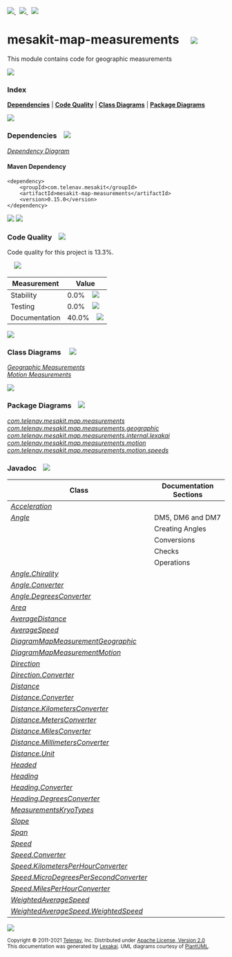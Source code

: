 [//]: # (start-user-text)

<a href="https://www.mesakit.org">
<img src="https://telenav.github.io/telenav-assets/images/icons/web-32.png" srcset="https://telenav.github.io/telenav-assets/images/icons/web-32-2x.png 2x"/>
</a>
&nbsp;
<a href="https://twitter.com/openmesakit">
<img src="https://telenav.github.io/telenav-assets/images/logos/twitter/twitter-32.png" srcset="https://telenav.github.io/telenav-assets/images/logos/twitter/twitter-32-2x.png 2x"/>
</a>
&nbsp;
<a href="https://mesakit.zulipchat.com">
<img src="https://telenav.github.io/telenav-assets/images/logos/zulip/zulip-32.png" srcset="https://telenav.github.io/telenav-assets/images/logos/zulip/zulip-32-2x.png 2x"/>
</a>

[//]: # (end-user-text)

# mesakit-map-measurements &nbsp;&nbsp; <img src="https://telenav.github.io/telenav-assets/images/icons/ruler-32.png" srcset="https://telenav.github.io/telenav-assets/images/icons/ruler-32-2x.png 2x"/>

This module contains code for geographic measurements 

<img src="https://telenav.github.io/telenav-assets/images/separators/horizontal-line-512.png" srcset="https://telenav.github.io/telenav-assets/images/separators/horizontal-line-512-2x.png 2x"/>

### Index



[**Dependencies**](#dependencies) | [**Code Quality**](#code-quality) | [**Class Diagrams**](#class-diagrams) | [**Package Diagrams**](#package-diagrams)

<img src="https://telenav.github.io/telenav-assets/images/separators/horizontal-line-512.png" srcset="https://telenav.github.io/telenav-assets/images/separators/horizontal-line-512-2x.png 2x"/>

### Dependencies <a name="dependencies"></a> &nbsp;&nbsp; <img src="https://telenav.github.io/telenav-assets/images/icons/dependencies-32.png" srcset="https://telenav.github.io/telenav-assets/images/icons/dependencies-32-2x.png 2x"/>

[*Dependency Diagram*](https://www.mesakit.org/0.15.0/lexakai/mesakit/mesakit-map/measurements/documentation/diagrams/dependencies.svg)

#### Maven Dependency

    <dependency>
        <groupId>com.telenav.mesakit</groupId>
        <artifactId>mesakit-map-measurements</artifactId>
        <version>0.15.0</version>
    </dependency>

<img src="https://telenav.github.io/telenav-assets/images/separators/horizontal-line-128.png" srcset="https://telenav.github.io/telenav-assets/images/separators/horizontal-line-128-2x.png 2x"/>

[//]: # (start-user-text)



[//]: # (end-user-text)

<img src="https://telenav.github.io/telenav-assets/images/separators/horizontal-line-128.png" srcset="https://telenav.github.io/telenav-assets/images/separators/horizontal-line-128-2x.png 2x"/>

### Code Quality <a name="code-quality"></a> &nbsp;&nbsp; <img src="https://telenav.github.io/telenav-assets/images/icons/ruler-32.png" srcset="https://telenav.github.io/telenav-assets/images/icons/ruler-32-2x.png 2x"/>

Code quality for this project is 13.3%.  
  
&nbsp; &nbsp; <img src="https://telenav.github.io/telenav-assets/images/meters/meter-10-96.png" srcset="https://telenav.github.io/telenav-assets/images/meters/meter-10-96-2x.png 2x"/>

| Measurement   | Value                    |
|---------------|--------------------------|
| Stability     | 0.0%&nbsp; &nbsp; <img src="https://telenav.github.io/telenav-assets/images/meters/meter-0-96.png" srcset="https://telenav.github.io/telenav-assets/images/meters/meter-0-96-2x.png 2x"/>     |
| Testing       | 0.0%&nbsp; &nbsp; <img src="https://telenav.github.io/telenav-assets/images/meters/meter-0-96.png" srcset="https://telenav.github.io/telenav-assets/images/meters/meter-0-96-2x.png 2x"/>       |
| Documentation | 40.0%&nbsp; &nbsp; <img src="https://telenav.github.io/telenav-assets/images/meters/meter-40-96.png" srcset="https://telenav.github.io/telenav-assets/images/meters/meter-40-96-2x.png 2x"/> |

<img src="https://telenav.github.io/telenav-assets/images/separators/horizontal-line-128.png" srcset="https://telenav.github.io/telenav-assets/images/separators/horizontal-line-128-2x.png 2x"/>

### Class Diagrams <a name="class-diagrams"></a> &nbsp; &nbsp; <img src="https://telenav.github.io/telenav-assets/images/icons/diagram-40.png" srcset="https://telenav.github.io/telenav-assets/images/icons/diagram-40-2x.png 2x"/>

[*Geographic Measurements*](https://www.mesakit.org/0.15.0/lexakai/mesakit/mesakit-map/measurements/documentation/diagrams/diagram-map-measurement-geographic.svg)  
[*Motion Measurements*](https://www.mesakit.org/0.15.0/lexakai/mesakit/mesakit-map/measurements/documentation/diagrams/diagram-map-measurement-motion.svg)

<img src="https://telenav.github.io/telenav-assets/images/separators/horizontal-line-128.png" srcset="https://telenav.github.io/telenav-assets/images/separators/horizontal-line-128-2x.png 2x"/>

### Package Diagrams <a name="package-diagrams"></a> &nbsp;&nbsp; <img src="https://telenav.github.io/telenav-assets/images/icons/box-24.png" srcset="https://telenav.github.io/telenav-assets/images/icons/box-24-2x.png 2x"/>

[*com.telenav.mesakit.map.measurements*](https://www.mesakit.org/0.15.0/lexakai/mesakit/mesakit-map/measurements/documentation/diagrams/com.telenav.mesakit.map.measurements.svg)  
[*com.telenav.mesakit.map.measurements.geographic*](https://www.mesakit.org/0.15.0/lexakai/mesakit/mesakit-map/measurements/documentation/diagrams/com.telenav.mesakit.map.measurements.geographic.svg)  
[*com.telenav.mesakit.map.measurements.internal.lexakai*](https://www.mesakit.org/0.15.0/lexakai/mesakit/mesakit-map/measurements/documentation/diagrams/com.telenav.mesakit.map.measurements.internal.lexakai.svg)  
[*com.telenav.mesakit.map.measurements.motion*](https://www.mesakit.org/0.15.0/lexakai/mesakit/mesakit-map/measurements/documentation/diagrams/com.telenav.mesakit.map.measurements.motion.svg)  
[*com.telenav.mesakit.map.measurements.motion.speeds*](https://www.mesakit.org/0.15.0/lexakai/mesakit/mesakit-map/measurements/documentation/diagrams/com.telenav.mesakit.map.measurements.motion.speeds.svg)

### Javadoc <a name="code-quality"></a> &nbsp;&nbsp; <img src="https://telenav.github.io/telenav-assets/images/icons/books-24.png" srcset="https://telenav.github.io/telenav-assets/images/icons/books-24-2x.png 2x"/>

| Class | Documentation Sections  |
|-------|-------------------------|
| [*Acceleration*](https://www.mesakit.org/0.15.0/javadoc/mesakit/mesakit-map-measurements/com/telenav/mesakit/map/measurements/motion/Acceleration.html) |  |  
| [*Angle*](https://www.mesakit.org/0.15.0/javadoc/mesakit/mesakit-map-measurements/com/telenav/mesakit/map/measurements/geographic/Angle.html) | DM5, DM6 and DM7 |  
| | Creating Angles |  
| | Conversions |  
| | Checks |  
| | Operations |  
| [*Angle.Chirality*](https://www.mesakit.org/0.15.0/javadoc/mesakit/mesakit-map-measurements/com/telenav/mesakit/map/measurements/geographic/Angle.Chirality.html) |  |  
| [*Angle.Converter*](https://www.mesakit.org/0.15.0/javadoc/mesakit/mesakit-map-measurements/com/telenav/mesakit/map/measurements/geographic/Angle.Converter.html) |  |  
| [*Angle.DegreesConverter*](https://www.mesakit.org/0.15.0/javadoc/mesakit/mesakit-map-measurements/com/telenav/mesakit/map/measurements/geographic/Angle.DegreesConverter.html) |  |  
| [*Area*](https://www.mesakit.org/0.15.0/javadoc/mesakit/mesakit-map-measurements/com/telenav/mesakit/map/measurements/geographic/Area.html) |  |  
| [*AverageDistance*](https://www.mesakit.org/0.15.0/javadoc/mesakit/mesakit-map-measurements/com/telenav/mesakit/map/measurements/geographic/AverageDistance.html) |  |  
| [*AverageSpeed*](https://www.mesakit.org/0.15.0/javadoc/mesakit/mesakit-map-measurements/com/telenav/mesakit/map/measurements/motion/speeds/AverageSpeed.html) |  |  
| [*DiagramMapMeasurementGeographic*](https://www.mesakit.org/0.15.0/javadoc/mesakit/mesakit-map-measurements/com/telenav/mesakit/map/measurements/internal/lexakai/DiagramMapMeasurementGeographic.html) |  |  
| [*DiagramMapMeasurementMotion*](https://www.mesakit.org/0.15.0/javadoc/mesakit/mesakit-map-measurements/com/telenav/mesakit/map/measurements/internal/lexakai/DiagramMapMeasurementMotion.html) |  |  
| [*Direction*](https://www.mesakit.org/0.15.0/javadoc/mesakit/mesakit-map-measurements/com/telenav/mesakit/map/measurements/geographic/Direction.html) |  |  
| [*Direction.Converter*](https://www.mesakit.org/0.15.0/javadoc/mesakit/mesakit-map-measurements/com/telenav/mesakit/map/measurements/geographic/Direction.Converter.html) |  |  
| [*Distance*](https://www.mesakit.org/0.15.0/javadoc/mesakit/mesakit-map-measurements/com/telenav/mesakit/map/measurements/geographic/Distance.html) |  |  
| [*Distance.Converter*](https://www.mesakit.org/0.15.0/javadoc/mesakit/mesakit-map-measurements/com/telenav/mesakit/map/measurements/geographic/Distance.Converter.html) |  |  
| [*Distance.KilometersConverter*](https://www.mesakit.org/0.15.0/javadoc/mesakit/mesakit-map-measurements/com/telenav/mesakit/map/measurements/geographic/Distance.KilometersConverter.html) |  |  
| [*Distance.MetersConverter*](https://www.mesakit.org/0.15.0/javadoc/mesakit/mesakit-map-measurements/com/telenav/mesakit/map/measurements/geographic/Distance.MetersConverter.html) |  |  
| [*Distance.MilesConverter*](https://www.mesakit.org/0.15.0/javadoc/mesakit/mesakit-map-measurements/com/telenav/mesakit/map/measurements/geographic/Distance.MilesConverter.html) |  |  
| [*Distance.MillimetersConverter*](https://www.mesakit.org/0.15.0/javadoc/mesakit/mesakit-map-measurements/com/telenav/mesakit/map/measurements/geographic/Distance.MillimetersConverter.html) |  |  
| [*Distance.Unit*](https://www.mesakit.org/0.15.0/javadoc/mesakit/mesakit-map-measurements/com/telenav/mesakit/map/measurements/geographic/Distance.Unit.html) |  |  
| [*Headed*](https://www.mesakit.org/0.15.0/javadoc/mesakit/mesakit-map-measurements/com/telenav/mesakit/map/measurements/geographic/Headed.html) |  |  
| [*Heading*](https://www.mesakit.org/0.15.0/javadoc/mesakit/mesakit-map-measurements/com/telenav/mesakit/map/measurements/geographic/Heading.html) |  |  
| [*Heading.Converter*](https://www.mesakit.org/0.15.0/javadoc/mesakit/mesakit-map-measurements/com/telenav/mesakit/map/measurements/geographic/Heading.Converter.html) |  |  
| [*Heading.DegreesConverter*](https://www.mesakit.org/0.15.0/javadoc/mesakit/mesakit-map-measurements/com/telenav/mesakit/map/measurements/geographic/Heading.DegreesConverter.html) |  |  
| [*MeasurementsKryoTypes*](https://www.mesakit.org/0.15.0/javadoc/mesakit/mesakit-map-measurements/com/telenav/mesakit/map/measurements/MeasurementsKryoTypes.html) |  |  
| [*Slope*](https://www.mesakit.org/0.15.0/javadoc/mesakit/mesakit-map-measurements/com/telenav/mesakit/map/measurements/geographic/Slope.html) |  |  
| [*Span*](https://www.mesakit.org/0.15.0/javadoc/mesakit/mesakit-map-measurements/com/telenav/mesakit/map/measurements/geographic/Span.html) |  |  
| [*Speed*](https://www.mesakit.org/0.15.0/javadoc/mesakit/mesakit-map-measurements/com/telenav/mesakit/map/measurements/motion/Speed.html) |  |  
| [*Speed.Converter*](https://www.mesakit.org/0.15.0/javadoc/mesakit/mesakit-map-measurements/com/telenav/mesakit/map/measurements/motion/Speed.Converter.html) |  |  
| [*Speed.KilometersPerHourConverter*](https://www.mesakit.org/0.15.0/javadoc/mesakit/mesakit-map-measurements/com/telenav/mesakit/map/measurements/motion/Speed.KilometersPerHourConverter.html) |  |  
| [*Speed.MicroDegreesPerSecondConverter*](https://www.mesakit.org/0.15.0/javadoc/mesakit/mesakit-map-measurements/com/telenav/mesakit/map/measurements/motion/Speed.MicroDegreesPerSecondConverter.html) |  |  
| [*Speed.MilesPerHourConverter*](https://www.mesakit.org/0.15.0/javadoc/mesakit/mesakit-map-measurements/com/telenav/mesakit/map/measurements/motion/Speed.MilesPerHourConverter.html) |  |  
| [*WeightedAverageSpeed*](https://www.mesakit.org/0.15.0/javadoc/mesakit/mesakit-map-measurements/com/telenav/mesakit/map/measurements/motion/speeds/WeightedAverageSpeed.html) |  |  
| [*WeightedAverageSpeed.WeightedSpeed*](https://www.mesakit.org/0.15.0/javadoc/mesakit/mesakit-map-measurements/com/telenav/mesakit/map/measurements/motion/speeds/WeightedAverageSpeed.WeightedSpeed.html) |  |  

[//]: # (start-user-text)



[//]: # (end-user-text)

<img src="https://telenav.github.io/telenav-assets/images/separators/horizontal-line-512.png" srcset="https://telenav.github.io/telenav-assets/images/separators/horizontal-line-512-2x.png 2x"/>

<sub>Copyright &#169; 2011-2021 [Telenav](https://telenav.com), Inc. Distributed under [Apache License, Version 2.0](LICENSE)</sub>  
<sub>This documentation was generated by [Lexakai](https://lexakai.org). UML diagrams courtesy of [PlantUML](https://plantuml.com).</sub>

